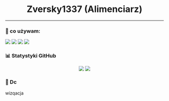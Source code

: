 <h1 align="center">Zversky1337 (Alimenciarz) </h1>
<p align="center">
</p>

---

### 🧰 co używam:
<p>
  <img src="https://img.shields.io/badge/Python-3776AB?style=for-the-badge&logo=python&logoColor=white" />
  <img src="https://img.shields.io/badge/JavaScript-F7DF1E?style=for-the-badge&logo=javascript&logoColor=black" />
  <img src="https://img.shields.io/badge/Lua-2C2D72?style=for-the-badge&logo=lua&logoColor=white" />
  <img src="https://img.shields.io/badge/HTML5-E34F26?style=for-the-badge&logo=html5&logoColor=white" />
</p>

### 📊 Statystyki GitHub
<p align="center">
  <img src="https://github-readme-stats.vercel.app/api?username=Zversky1337&show_icons=true&theme=radical" />
  <img src="https://github-readme-stats.vercel.app/api/top-langs/?username=Zversky1337&layout=compact&theme=radical" />
</p>

### 💐 Dc

wizqacja






